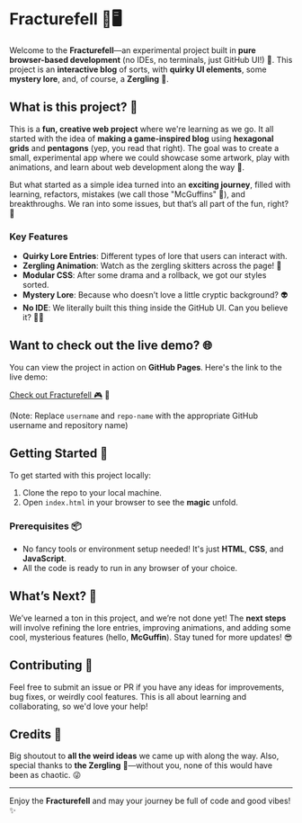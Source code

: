 #  Fracturefell 🌌🖥️

Welcome to the **Fracturefell**—an experimental project built in **pure browser-based development** (no IDEs, no terminals, just GitHub UI!) 🚀. This project is an **interactive blog** of sorts, with **quirky UI elements**, some **mystery lore**, and, of course, a **Zergling** 🦗.

## What is this project? 🤔

This is a **fun, creative web project** where we're learning as we go. It all started with the idea of **making a game-inspired blog** using **hexagonal grids** and **pentagons** (yep, you read that right). The goal was to create a small, experimental app where we could showcase some artwork, play with animations, and learn about web development along the way 🌟.

But what started as a simple idea turned into an **exciting journey**, filled with learning, refactors, mistakes (we call those "McGuffins" 🔮), and breakthroughs. We ran into some issues, but that’s all part of the fun, right? 👾

### Key Features
- **Quirky Lore Entries**: Different types of lore that users can interact with.
- **Zergling Animation**: Watch as the zergling skitters across the page! 🦗
- **Modular CSS**: After some drama and a rollback, we got our styles sorted.
- **Mystery Lore**: Because who doesn’t love a little cryptic background? 👽
- **No IDE**: We literally built this thing inside the GitHub UI. Can you believe it? 👨‍💻

## Want to check out the live demo? 🌐

You can view the project in action on **GitHub Pages**. Here's the link to the live demo:

[Check out Fracturefell 🎮](https://thesifter.github.io/Fracturefell) 🌟

(Note: Replace `username` and `repo-name` with the appropriate GitHub username and repository name)

## Getting Started 🔧

To get started with this project locally:
1. Clone the repo to your local machine.
2. Open `index.html` in your browser to see the **magic** unfold.

### Prerequisites 📦
- No fancy tools or environment setup needed! It's just **HTML**, **CSS**, and **JavaScript**.
- All the code is ready to run in any browser of your choice.

## What’s Next? 🚀

We’ve learned a ton in this project, and we’re not done yet! The **next steps** will involve refining the lore entries, improving animations, and adding some cool, mysterious features (hello, **McGuffin**). Stay tuned for more updates! 😎

## Contributing 🤝

Feel free to submit an issue or PR if you have any ideas for improvements, bug fixes, or weirdly cool features. This is all about learning and collaborating, so we'd love your help!

## Credits 🎨

Big shoutout to **all the weird ideas** we came up with along the way. Also, special thanks to **the Zergling** 🦗—without you, none of this would have been as chaotic. 😜

---

Enjoy the **Fracturefell** and may your journey be full of code and good vibes! ✨
